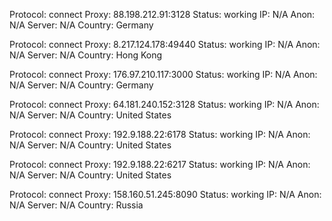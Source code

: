 Protocol: connect
Proxy: 88.198.212.91:3128
Status: working
IP: N/A
Anon: N/A
Server: N/A
Country: Germany

Protocol: connect
Proxy: 8.217.124.178:49440
Status: working
IP: N/A
Anon: N/A
Server: N/A
Country: Hong Kong

Protocol: connect
Proxy: 176.97.210.117:3000
Status: working
IP: N/A
Anon: N/A
Server: N/A
Country: Germany

Protocol: connect
Proxy: 64.181.240.152:3128
Status: working
IP: N/A
Anon: N/A
Server: N/A
Country: United States

Protocol: connect
Proxy: 192.9.188.22:6178
Status: working
IP: N/A
Anon: N/A
Server: N/A
Country: United States

Protocol: connect
Proxy: 192.9.188.22:6217
Status: working
IP: N/A
Anon: N/A
Server: N/A
Country: United States

Protocol: connect
Proxy: 158.160.51.245:8090
Status: working
IP: N/A
Anon: N/A
Server: N/A
Country: Russia

